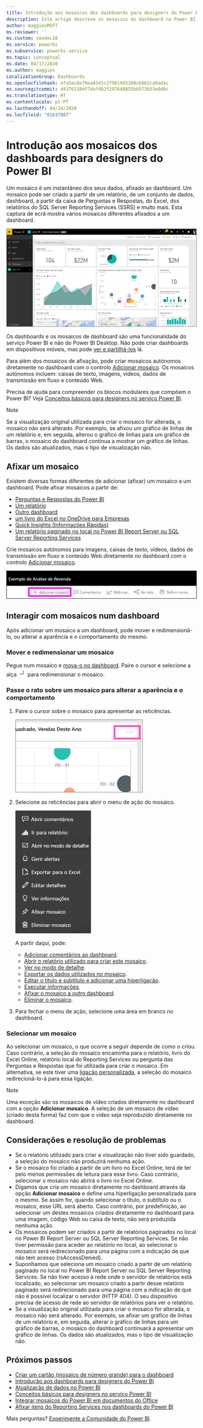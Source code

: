 ```yaml
---
title: Introdução aos mosaicos dos dashboards para designers do Power BI
description: Este artigo descreve os mosaicos do dashboard no Power BI, que incluem os mosaicos que forem criados a partir dos relatórios do SQL Server Reporting Services (SSRS).
author: maggiesMSFT
ms.reviewer: ''
ms.custom: seodec18
ms.service: powerbi
ms.subservice: powerbi-service
ms.topic: conceptual
ms.date: 04/17/2020
ms.author: maggies
LocalizationGroup: Dashboards
ms.openlocfilehash: efa5acbe70ea4541c2f9819d5260cb662ca0adac
ms.sourcegitcommit: d43761104f7daf4b2f297648855bb573b53e6d8c
ms.translationtype: HT
ms.contentlocale: pt-PT
ms.lasthandoff: 04/18/2020
ms.locfileid: "81637887"
---
```

# <a name="intro-to-dashboard-tiles-for-power-bi-designers"></a>Introdução aos mosaicos dos dashboards para designers do Power BI

Um mosaico é um instantâneo dos seus dados, afixado ao dashboard. Um mosaico pode ser criado a partir de um relatório, de um conjunto de dados, dashboard, a partir da caixa de Perguntas e Respostas, do Excel, dos relatórios do SQL Server Reporting Services (SSRS) e muito mais.  Esta captura de ecrã mostra vários mosaicos diferentes afixados a um dashboard.

![Dashboard do Power BI](media/service-dashboard-tiles/power-bi-dashboard.png)

Os dashboards e os mosaicos de dashboard são uma funcionalidade do serviço Power BI e não do Power BI Desktop. Não pode criar dashboards em dispositivos móveis, mas pode [ver e partilhá-los](mobile-apps-view-dashboard.md) lá.

Para além dos mosaicos de afixação, pode criar mosaicos autónomos diretamente no dashboard com o controlo [Adicionar mosaico](service-dashboard-add-widget.md). Os mosaicos autónomos incluem: caixas de texto, imagens, vídeos, dados de transmissão em fluxo e conteúdo Web.

Precisa de ajuda para compreender os blocos modulares que compõem o Power BI? Veja [Conceitos básicos para designers no serviço Power BI](service-basic-concepts.md).

> [!NOTE]
> Se a visualização original utilizada para criar o mosaico for alterada, o mosaico não será alterado.  Por exemplo, se afixou um gráfico de linhas de um relatório e, em seguida, alterou o gráfico de linhas para um gráfico de barras, o mosaico do dashboard continua a mostrar um gráfico de linhas. Os dados são atualizados, mas o tipo de visualização não.
> 
> 

## <a name="pin-a-tile"></a>Afixar um mosaico
Existem diversas formas diferentes de adicionar (afixar) um mosaico a um dashboard. Pode afixar mosaicos a partir de:

* [Perguntas e Respostas do Power BI](service-dashboard-pin-tile-from-q-and-a.md)
* [Um relatório](service-dashboard-pin-tile-from-report.md)
* [Outro dashboard](service-pin-tile-to-another-dashboard.md)
* [um livro do Excel no OneDrive para Empresas](service-dashboard-pin-tile-from-excel.md)
* [Quick Insights (Informações Rápidas)](service-insights.md)
* [Um relatório paginado no local no Power BI Report Server ou SQL Server Reporting Services](https://docs.microsoft.com/sql/reporting-services/pin-reporting-services-items-to-power-bi-dashboards)

Crie mosaicos autónomos para imagens, caixas de texto, vídeos, dados de transmissão em fluxo e conteúdo Web diretamente no dashboard com o controlo [Adicionar mosaico](service-dashboard-add-widget.md).

  ![Ícone Adicionar mosaico](media/service-dashboard-tiles/add_widgetnew.png)

## <a name="interact-with-tiles-on-a-dashboard"></a>Interagir com mosaicos num dashboard
Após adicionar um mosaico a um dashboard, pode mover e redimensioná-lo, ou alterar a aparência e o comportamento do mesmo.

### <a name="move-and-resize-a-tile"></a>Mover e redimensionar um mosaico
Pegue num mosaico e [mova-o no dashboard](service-dashboard-edit-tile.md). Paire o cursor e selecione a alça ![alça do Mosaico](media/service-dashboard-tiles/resize-handle.jpg) para redimensionar o mosaico.

### <a name="hover-over-a-tile-to-change-the-appearance-and-behavior"></a>Passe o rato sobre um mosaico para alterar a aparência e o comportamento
1. Paire o cursor sobre o mosaico para apresentar as reticências.
   
    ![Reticências do mosaico](media/service-dashboard-tiles/ellipses_new.png)
2. Selecione as reticências para abrir o menu de ação do mosaico.
   
    ![Ícone de reticências](media/service-dashboard-tiles/power-bi-tile-menu.png)
   
    A partir daqui, pode:
   
     * [Adicionar comentários ao dashboard](consumer/end-user-comment.md).
     * [Abrir o relatório utilizado para criar este mosaico](service-reports.md).  
     * [Ver no modo de detalhe](service-focus-mode.md).   
     * [Exportar os dados utilizados no mosaico](visuals/power-bi-visualization-export-data.md).
     * [Editar o título e subtítulo e adicionar uma hiperligação](service-dashboard-edit-tile.md). 
     * [Executar informações](service-insights.md). 
     * [Afixar o mosaico a outro dashboard](service-pin-tile-to-another-dashboard.md).
     * [Eliminar o mosaico](service-dashboard-edit-tile.md).

3. Para fechar o menu de ação, selecione uma área em branco no dashboard.

### <a name="select-a-tile"></a>Selecionar um mosaico
Ao selecionar um mosaico, o que ocorre a seguir depende de como o criou. Caso contrário, a seleção do mosaico encaminha para o relatório, livro do Excel Online, relatório local do Reporting Services ou pergunta das Perguntas e Respostas que foi utilizada para criar o mosaico. Em alternativa, se este tiver uma [ligação personalizada](service-dashboard-edit-tile.md), a seleção do mosaico redirecioná-lo-á para essa ligação.

> [!NOTE]
> Uma exceção são os mosaicos de vídeo criados diretamente no dashboard com a opção **Adicionar mosaico**. A seleção de um mosaico de vídeo (criado desta forma) faz com que o vídeo seja reproduzido diretamente no dashboard.   
> 
> 

## <a name="considerations-and-troubleshooting"></a>Considerações e resolução de problemas

* Se o relatório utilizado para criar a visualização não tiver sido guardado, a seleção do mosaico não produzirá nenhuma ação.
* Se o mosaico foi criado a partir de um livro no Excel Online, terá de ter pelo menos permissões de leitura para esse livro. Caso contrário, selecionar o mosaico não abrirá o livro no Excel Online.
* Digamos que cria um mosaico diretamente no dashboard através da opção **Adicionar mosaico** e define uma hiperligação personalizada para o mesmo. Se assim for, quando selecionar o título, o subtítulo ou o mosaico, esse URL será aberto. Caso contrário, por predefinição, ao selecionar um destes mosaicos criados diretamente no dashboard para uma imagem, código Web ou caixa de texto, não será produzida nenhuma ação.
* Os mosaicos podem ser criados a partir de relatórios paginados no local no Power BI Report Server ou SQL Server Reporting Services. Se não tiver permissão para aceder ao relatório no local, ao selecionar o mosaico será redirecionado para uma página com a indicação de que não tem acesso (rsAccessDenied).
* Suponhamos que seleciona um mosaico criado a partir de um relatório paginado no local no Power BI Report Server ou SQL Server Reporting Services. Se não tiver acesso à rede onde o servidor de relatórios está localizado, ao selecionar um mosaico criado a partir desse relatório paginado será redirecionado para uma página com a indicação de que não é possível localizar o servidor (HTTP 404). O seu dispositivo precisa de acesso de rede ao servidor de relatórios para ver o relatório.
* Se a visualização original utilizada para criar o mosaico for alterada, o mosaico não será alterado. Por exemplo, se afixar um gráfico de linhas de um relatório e, em seguida, alterar o gráfico de linhas para um gráfico de barras, o mosaico do dashboard continuará a apresentar um gráfico de linhas. Os dados são atualizados, mas o tipo de visualização não.

## <a name="next-steps"></a>Próximos passos
- [Criar um cartão (mosaico de número grande) para o dashboard](power-bi-visualization-card.md)
- [Introdução aos dashboards para designers do Power BI](service-dashboards.md)  
- [Atualização de dados no Power BI](refresh-data.md)
- [Conceitos básicos para designers no serviço Power BI](service-basic-concepts.md)
- [Integrar mosaicos do Power BI em documentos do Office](https://blogs.msdn.com/b/powerbidev/archive/2015/09/28/integrating-power-bi-tiles-into-office-documents.aspx)
- [Afixar itens do Reporting Services nos dashboards do Power BI](https://msdn.microsoft.com/library/mt604784.aspx)

Mais perguntas? [Experimente a Comunidade do Power BI](https://community.powerbi.com/).

